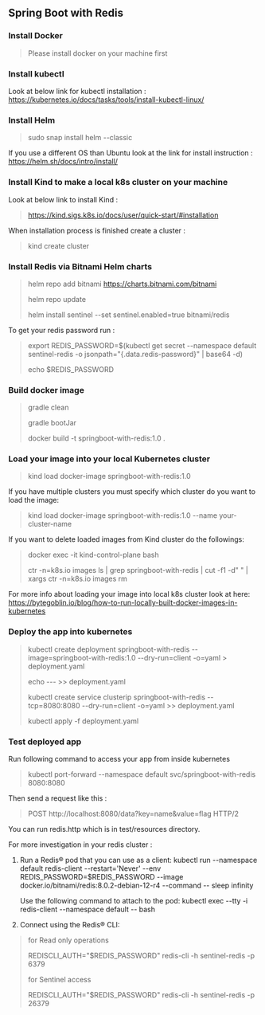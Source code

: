## Spring Boot with Redis 

### Install Docker

> Please install docker on your machine first

### Install kubectl

Look at below link for kubectl installation :
https://kubernetes.io/docs/tasks/tools/install-kubectl-linux/

### Install Helm
> sudo snap install helm --classic

If you use a different OS than Ubuntu look at the link for install instruction :
https://helm.sh/docs/intro/install/

### Install Kind to make a local k8s cluster on your machine

Look at below link to install Kind :
> https://kind.sigs.k8s.io/docs/user/quick-start/#installation

When installation process is finished create a cluster : 
> kind create cluster

### Install Redis via Bitnami Helm charts
> helm repo add bitnami https://charts.bitnami.com/bitnami
> 
> helm repo update
> 
> helm install sentinel --set sentinel.enabled=true bitnami/redis

To get your redis password run :

> export REDIS_PASSWORD=$(kubectl get secret --namespace default sentinel-redis -o jsonpath="{.data.redis-password}" | base64 -d)
> 
> echo $REDIS_PASSWORD


### Build docker image

> gradle clean
> 
> gradle bootJar
> 
> docker build -t springboot-with-redis:1.0 .

### Load your image into your local Kubernetes cluster

> kind load docker-image springboot-with-redis:1.0

If you have multiple clusters you must specify which cluster do you want to load the image:

> kind load docker-image springboot-with-redis:1.0 --name your-cluster-name

If you want to delete loaded images from Kind cluster do the followings:

> docker exec -it kind-control-plane bash
> 
> ctr -n=k8s.io images ls | grep springboot-with-redis | cut -f1 -d" " | xargs ctr -n=k8s.io images rm

For more info about loading your image into local k8s cluster look at here: https://bytegoblin.io/blog/how-to-run-locally-built-docker-images-in-kubernetes

### Deploy the app into kubernetes

> kubectl create deployment springboot-with-redis --image=springboot-with-redis:1.0 --dry-run=client -o=yaml > deployment.yaml
> 
> echo --- >> deployment.yaml
> 
> kubectl create service clusterip springboot-with-redis --tcp=8080:8080 --dry-run=client -o=yaml >> deployment.yaml
> 
> kubectl apply -f deployment.yaml
 
### Test deployed app

Run following command to access your app from inside kubernetes

> kubectl port-forward --namespace default svc/springboot-with-redis 8080:8080

Then send a request like this :

> POST http://localhost:8080/data?key=name&value=flag HTTP/2

You can run redis.http which is in test/resources directory.

For more investigation in your redis cluster :

1. Run a Redis&reg; pod that you can use as a client:
   kubectl run --namespace default redis-client --restart='Never'  --env REDIS_PASSWORD=$REDIS_PASSWORD  --image docker.io/bitnami/redis:8.0.2-debian-12-r4 --command -- sleep infinity

   Use the following command to attach to the pod:
   kubectl exec --tty -i redis-client --namespace default -- bash

2. Connect using the Redis&reg; CLI:

> for Read only operations
> 
> REDISCLI_AUTH="$REDIS_PASSWORD" redis-cli -h sentinel-redis -p 6379
> 
> for Sentinel access
> 
> REDISCLI_AUTH="$REDIS_PASSWORD" redis-cli -h sentinel-redis -p 26379
